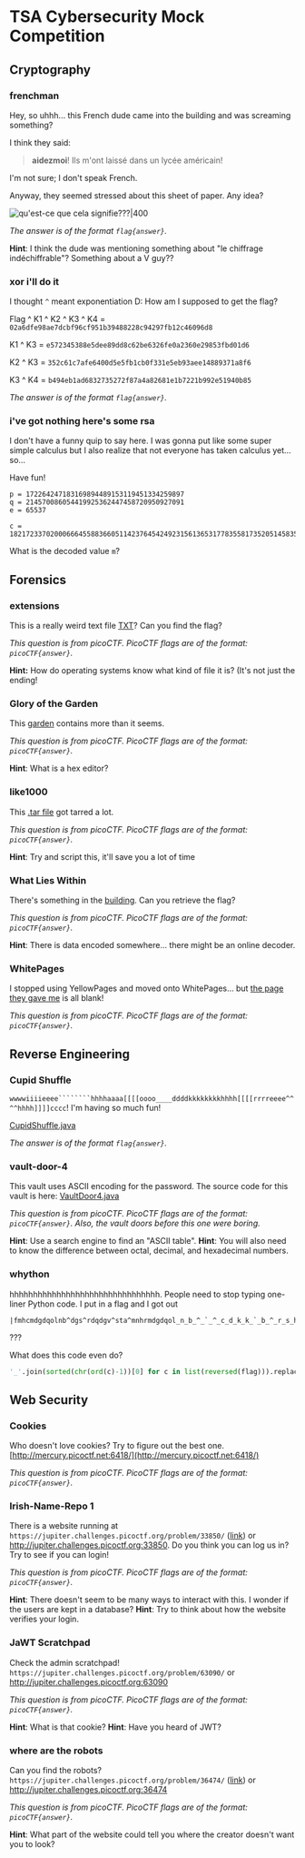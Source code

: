 # TSA Cybersecurity Mock Competition

## Cryptography

### frenchman

Hey, so uhhh... this French dude came into the building and was screaming something?

I think they said:
> **aidezmoi**! Ils m'ont laissé dans un lycée américain!

I'm not sure; I don't speak French.

Anyway, they seemed stressed about this sheet of paper. Any idea?

![qu'est-ce que cela signifie???|400](../extra/IMG_6741.jpg)

*The answer is of the format `flag{answer}`.*

**Hint**: I think the dude was mentioning something about "le chiffrage indéchiffrable"? Something about a V guy??

### xor i'll do it

I thought `^` meant exponentiation D:
How am I supposed to get the flag?

Flag ^ K1 ^ K2 ^ K3 ^ K4 = `02a6dfe98ae7dcbf96cf951b39488228c94297fb12c46096d8`

K1 ^ K3 = `e572345388e5dee89dd8c62be6326fe0a2360e29853fbd01d6`

K2 ^ K3 = `352c61c7afe6400d5e5fb1cb0f331e5eb93aee14889371a8f6`

K3 ^ K4 = `b494eb1ad6832735272f87a4a82681e1b7221b992e51940b85`

*The answer is of the format `flag{answer}`.*

### i've got nothing here's some rsa

I don't have a funny quip to say here. I was gonna put like some super simple calculus but I also realize that not everyone has taken calculus yet... so...

Have fun!

```
p = 172264247183169894489153119451334259897
q = 214570086054419925362447458720950927091
e = 65537

c = 1821723370200066645588366051142376454249231561365317783558173520514583559350
```

What is the decoded value `m`?

## Forensics

### extensions

This is a really weird text file [TXT](https://jupiter.challenges.picoctf.org/static/e7e5d188621ee705ceeb0452525412ef/flag.txt)? Can you find the flag?

*This question is from picoCTF. PicoCTF flags are of the format: `picoCTF{answer}`.*

**Hint:** How do operating systems know what kind of file it is? (It's not just the ending!

### Glory of the Garden

This [garden](https://jupiter.challenges.picoctf.org/static/43c4743b3946f427e883f6b286f47467/garden.jpg) contains more than it seems.

*This question is from picoCTF. PicoCTF flags are of the format: `picoCTF{answer}`.*

**Hint**: What is a hex editor?

### like1000

This [.tar file](https://jupiter.challenges.picoctf.org/static/52084b5ad360b25f9af83933114324e0/1000.tar) got tarred a lot.

*This question is from picoCTF. PicoCTF flags are of the format: `picoCTF{answer}`.*

**Hint**: Try and script this, it'll save you a lot of time

### What Lies Within

There's something in the [building](https://jupiter.challenges.picoctf.org/static/011955b303f293d60c8116e6a4c5c84f/buildings.png). Can you retrieve the flag?

*This question is from picoCTF. PicoCTF flags are of the format: `picoCTF{answer}`.*

**Hint**: There is data encoded somewhere... there might be an online decoder.

### WhitePages

I stopped using YellowPages and moved onto WhitePages... but [the page they gave me](https://jupiter.challenges.picoctf.org/static/74274b96fe966126a1953c80762af80d/whitepages.txt) is all blank!

*This question is from picoCTF. PicoCTF flags are of the format: `picoCTF{answer}`.*

## Reverse Engineering

### Cupid Shuffle

`wwwwiiiieeee````````hhhhaaaa[[[[oooo____ddddkkkkkkkkhhhh[[[[rrrreeee^^^^hhhh]]]]cccc`! I'm having so much fun!

[CupidShuffle.java](https://github.com/endorpersand/tsa-cybersecurity-practice-questions/blob/main/extra/CupidShuffle.java)

*The answer is of the format `flag{answer}`.*

### vault-door-4

This vault uses ASCII encoding for the password. The source code for this vault is here: [VaultDoor4.java](https://jupiter.challenges.picoctf.org/static/09d3002ae349631324a17e2255ae8df2/VaultDoor4.java)

*This question is from picoCTF. PicoCTF flags are of the format: `picoCTF{answer}`.
Also, the vault doors before this one were boring.*

**Hint**: Use a search engine to find an "ASCII table".
**Hint**: You will also need to know the difference between octal, decimal, and hexadecimal numbers.

### whython

hhhhhhhhhhhhhhhhhhhhhhhhhhhhhhhh. People need to stop typing one-liner Python code.
I put in a flag and I got out

```
|fmhcmdgdqolnb^dgs^rdqdgv^sta^mnhrmdgdqol_n_b_^_`_^_c_d_k_k_`_b_^_r_s_h_z_f_`_k_e
```

???

What does this code even do?

```py
'_'.join(sorted(chr(ord(c)-1))[0] for c in list(reversed(flag))).replace("_", "", 40)
```

## Web Security

### Cookies

Who doesn't love cookies? Try to figure out the best one. [http://mercury.picoctf.net:6418/](http://mercury.picoctf.net:6418/)

*This question is from picoCTF. PicoCTF flags are of the format: `picoCTF{answer}`.*

### Irish-Name-Repo 1

There is a website running at `https://jupiter.challenges.picoctf.org/problem/33850/` ([link](https://jupiter.challenges.picoctf.org/problem/33850/)) or http://jupiter.challenges.picoctf.org:33850. Do you think you can log us in? Try to see if you can login!

*This question is from picoCTF. PicoCTF flags are of the format: `picoCTF{answer}`.*

**Hint**: There doesn't seem to be many ways to interact with this. I wonder if the users are kept in a database?
**Hint**: Try to think about how the website verifies your login.

### JaWT Scratchpad

Check the admin scratchpad! `https://jupiter.challenges.picoctf.org/problem/63090/` or http://jupiter.challenges.picoctf.org:63090

*This question is from picoCTF. PicoCTF flags are of the format: `picoCTF{answer}`.*

**Hint**: What is that cookie?
**Hint**: Have you heard of JWT?

### where are the robots

Can you find the robots? `https://jupiter.challenges.picoctf.org/problem/36474/` ([link](https://jupiter.challenges.picoctf.org/problem/36474/)) or http://jupiter.challenges.picoctf.org:36474

*This question is from picoCTF. PicoCTF flags are of the format: `picoCTF{answer}`.*

**Hint**: What part of the website could tell you where the creator doesn't want you to look?
